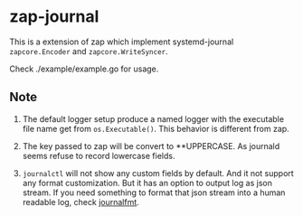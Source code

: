 # zap-journal

This is a extension of zap
which implement systemd-journal `zapcore.Encoder` and `zapcore.WriteSyncer`.

Check ./example/example.go for usage.

## Note

1. The default logger setup produce a named logger with the executable file name
   get from `os.Executable()`.
   This behavior is different from zap.

2. The key passed to zap will be convert to **UPPERCASE.
   As journald seems refuse to record lowercase fields.

3. `journalctl` will not show any custom fields by default.
   And it not support any format customization.
   But it has an option to output log as json stream.
   If you need something to format that json stream into a human readable log,
   check [journalfmt][1].

[1]: https://github.com/black-desk/journalfmt

